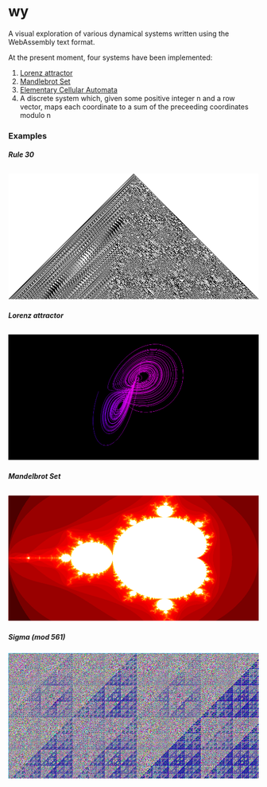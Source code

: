 # wy

A visual exploration of various dynamical systems written using the WebAssembly text format.

At the present moment, four systems have been implemented:
1. [Lorenz attractor](https://en.wikipedia.org/wiki/Lorenz_system)
2. [Mandlebrot Set](https://en.wikipedia.org/wiki/Mandelbrot_set)
3. [Elementary Cellular Automata](https://en.wikipedia.org/wiki/Elementary_cellular_automaton)
4. A discrete system which, given some positive integer n and a row vector, maps each coordinate to a sum of the preceeding coordinates modulo n

### Examples
##### Rule 30
![Rule 30](https://raw.githubusercontent.com/r-ba/wy/master/examples/rule_30.png)
--

##### Lorenz attractor
![Lorenz attractor](https://raw.githubusercontent.com/r-ba/wy/master/examples/lorenz.png)
--

##### Mandelbrot Set
![Mandlebrot set](https://raw.githubusercontent.com/r-ba/wy/master/examples/mandlebrot.png)
--

##### Sigma (mod 561)
![Sigma](https://raw.githubusercontent.com/r-ba/wy/master/examples/sigma_561.png)

